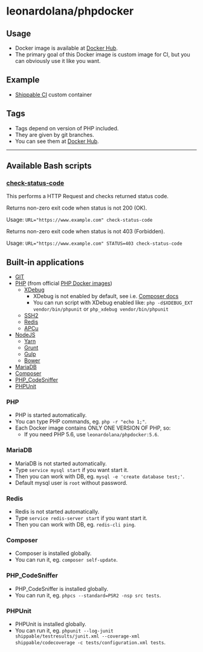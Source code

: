 # leonardolana/phpdocker

## Usage

* Docker image is available at [Docker Hub](https://hub.docker.com/r/leonardolana/phpdocker/).
* The primary goal of this Docker image is custom image for CI, but you can obviously use it like you want.

## Example

* [Shippable CI](https://bitbucket.org/hranicka/composer-sandbox/src/master/shippable.yml?at=master&fileviewer=file-view-default) custom container

## Tags

* Tags depend on version of PHP included.
* They are given by git branches.
* You can see them at [Docker Hub](https://hub.docker.com/r/leonardolana/phpdocker/tags/).

---

## Available Bash scripts

### [check-status-code](bin/check-status-code)

This performs a HTTP Request and checks returned status code.

Returns non-zero exit code when status is not 200 (OK).

Usage: `URL="https://www.example.com" check-status-code`

Returns non-zero exit code when status is not 403 (Forbidden).

Usage: `URL="https://www.example.com" STATUS=403 check-status-code`

## Built-in applications

* [GIT](https://git-scm.com/)
* [PHP](http://php.net) (from official [PHP Docker images](https://registry.hub.docker.com/_/php/))
	* [XDebug](http://xdebug.org)
		* XDebug is not enabled by default, see i.e. [Composer docs](https://getcomposer.org/doc/articles/troubleshooting.md#xdebug-impact-on-composer)
		* You can run script with XDebug enabled like: `php -d$XDEBUG_EXT vendor/bin/phpunit` or `php_xdebug vendor/bin/phpunit`
	* [SSH2](http://php.net/ssh2)
	* [Redis](http://redis.io)
	* [APCu](http://php.net/apcu)
* [NodeJS](https://nodejs.org)
	* [Yarn](https://yarnpkg.com/)
	* [Grunt](http://gruntjs.com/)
	* [Gulp](http://gulpjs.com/)
	* [Bower](http://bower.io)
* [MariaDB](https://mariadb.org)
* [Composer](https://getcomposer.org)
* [PHP_CodeSniffer](https://www.squizlabs.com/php-codesniffer) 
* [PHPUnit](https://phpunit.de)

### PHP

* PHP is started automatically.
* You can type PHP commands, eg. `php -r "echo 1;"`.
* Each Docker image contains ONLY ONE VERSION OF PHP, so:
	* If you need PHP 5.6, use `leonardolana/phpdocker:5.6`.

### MariaDB

* MariaDB is not started automatically.
* Type `service mysql start` if you want start it.
* Then you can work with DB, eg. `mysql -e 'create database test;'`.
* Default mysql user is `root` without password.

### Redis

* Redis is not started automatically.
* Type `service redis-server start` if you want start it.
* Then you can work with DB, eg. `redis-cli ping`.

### Composer

* Composer is installed globally.
* You can run it, eg. `composer self-update`.

### PHP_CodeSniffer

* PHP_CodeSniffer is installed globally.
* You can run it, eg. `phpcs --standard=PSR2 -nsp src tests`.

### PHPUnit

* PHPUnit is installed globally.
* You can run it, eg. `phpunit --log-junit shippable/testresults/junit.xml --coverage-xml shippable/codecoverage -c tests/configuration.xml tests`.
